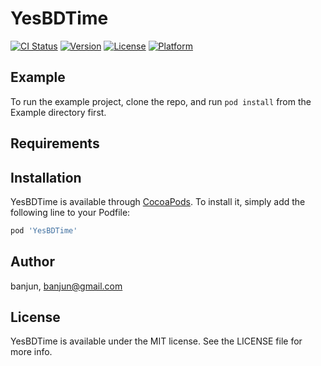 # YesBDTime

[![CI Status](https://img.shields.io/travis/banjun/YesBDTime.svg?style=flat)](https://travis-ci.org/banjun/YesBDTime)
[![Version](https://img.shields.io/cocoapods/v/YesBDTime.svg?style=flat)](https://cocoapods.org/pods/YesBDTime)
[![License](https://img.shields.io/cocoapods/l/YesBDTime.svg?style=flat)](https://cocoapods.org/pods/YesBDTime)
[![Platform](https://img.shields.io/cocoapods/p/YesBDTime.svg?style=flat)](https://cocoapods.org/pods/YesBDTime)

## Example

To run the example project, clone the repo, and run `pod install` from the Example directory first.

## Requirements

## Installation

YesBDTime is available through [CocoaPods](https://cocoapods.org). To install
it, simply add the following line to your Podfile:

```ruby
pod 'YesBDTime'
```

## Author

banjun, banjun@gmail.com

## License

YesBDTime is available under the MIT license. See the LICENSE file for more info.
